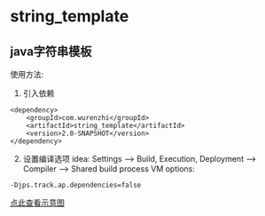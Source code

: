 # string_template
## java字符串模板
使用方法:

1. 引入依赖
```
<dependency>
    <groupId>com.wurenzhi</groupId>
    <artifactId>string_template</artifactId>
    <version>2.0-SNAPSHOT</version>
</dependency>
```

2. 设置编译选项
idea:
Settings --> Build, Execution, Deployment --> Compiler --> Shared build process VM options: 
```
-Djps.track.ap.dependencies=false
```
[点此查看示意图](https://wurenzhi.com/resource/pic.png)
